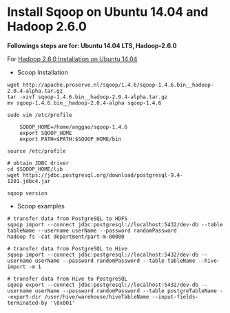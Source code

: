 # Install Sqoop on Ubuntu 14.04 and Hadoop 2.6.0


**Followings steps are for: Ubuntu 14.04 LTS, Hadoop-2.6.0**

For [Hadoop 2.6.0 Installation on Ubuntu 14.04](/posts/hadoop-setting-up-a-single-node-cluster/)

- Scoop Installation

```shell
wget http://apache.proserve.nl/sqoop/1.4.6/sqoop-1.4.6.bin__hadoop-2.0.4-alpha.tar.gz
tar -xzvf sqoop-1.4.6.bin__hadoop-2.0.4-alpha.tar.gz
mv sqoop-1.4.6.bin__hadoop-2.0.4-alpha sqoop-1.4.6

sudo vim /etc/profile

    SQOOP_HOME=/home/anggao/sqoop-1.4.6
    export SQOOP_HOME
    export PATH=$PATH:$SQOOP_HOME/bin

source /etc/profile

# obtain JDBC driver
cd $SQOOP_HOME/lib
wget https://jdbc.postgresql.org/download/postgresql-9.4-1201.jdbc4.jar

sqoop version
```

- Scoop examples

```shell
# transfer data from PostgreSQL to HDFS
sqoop import --connect jdbc:postgresql://localhost:5432/dev-db --table tableName --username userName --password randomPassword
hadoop fs -cat department/part-m-00000

# transfer data from PostgreSQL to Hive
sqoop import --connect jdbc:postgresql://localhost:5432/dev-db --username userName --password randomPassword --table tableName --hive-import -m 1

# transfer data from Hive to PostgreSQL
sqoop export --connect jdbc:postgresql://localhost:5432/dev-db --username userName --password randomPassword --table postgreTableName --export-dir /user/hive/warehouse/hiveTableName --input-fields-terminated-by '\0x001'
```


